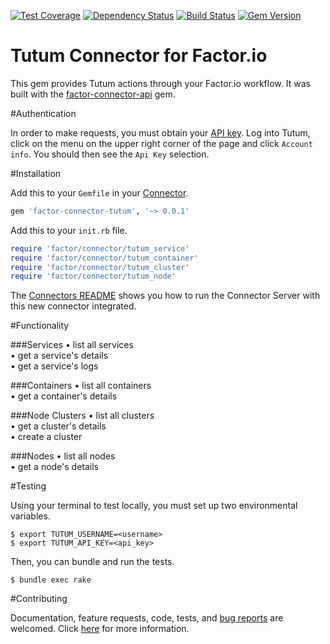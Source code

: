 [![Test Coverage](https://codeclimate.com/github/factor-io/connector-tutum/badges/coverage.svg)](https://codeclimate.com/github/factor-io/connector-tutum)
[![Dependency Status](https://gemnasium.com/factor-io/connector-tutum.svg)](https://gemnasium.com/factor-io/connector-tutum)
[![Build Status](https://travis-ci.org/factor-io/connector-tutum.svg?branch=rework)](https://travis-ci.org/factor-io/connector-tutum)
[![Gem Version](https://badge.fury.io/rb/factor-connector-tutum.svg)](http://badge.fury.io/rb/factor-connector-tutum)

Tutum Connector for Factor.io
======================

This gem provides Tutum actions through your Factor.io workflow. It was built with the [factor-connector-api](https://github.com/factor-io/connector-api) gem.

#Authentication

In order to make requests, you must obtain your [API key](https://dashboard.tutum.co/account/). Log into Tutum, click on the menu on the upper right corner of the page and click `Account info`. You should then see the `Api Key` selection.

#Installation

Add this to your `Gemfile` in your [Connector](https://github.com/factor-io/connector).

```ruby
gem 'factor-connector-tutum', '~> 0.0.1'
```

Add this to your `init.rb` file.

```ruby
require 'factor/connector/tutum_service'
require 'factor/connector/tutum_container'
require 'factor/connector/tutum_cluster'
require 'factor/connector/tutum_node'
```
The [Connectors README](https://github.com/factor-io/connector#running) shows you how to run the Connector Server with this new connector integrated.

#Functionality

###Services
• list all services<br />
• get a service's details<br />
• get a service's logs<br />

###Containers
• list all containers<br />
• get a container's details<br />

###Node Clusters
• list all clusters<br />
• get a cluster's details<br />
• create a cluster<br />

###Nodes
• list all nodes<br />
• get a node's details<br />

#Testing

Using your terminal to test locally, you must set up two environmental variables.

```shell	
$ export TUTUM_USERNAME=<username>
$ export TUTUM_API_KEY=<api_key>
```

Then, you can bundle and run the tests.

```shell
$ bundle exec rake
```

#Contributing

Documentation, feature requests, code, tests, and [bug reports](https://github.com/factor-io/connector-tutum/issues/new) are welcomed. Click [here](https://github.com/factor-io/factor/wiki/Contribution) for more information.